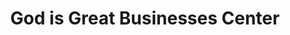---
title: "God is Great Businesses Center"
url: /ganta/god-is-great-businesses-center/
shop: clothes
---